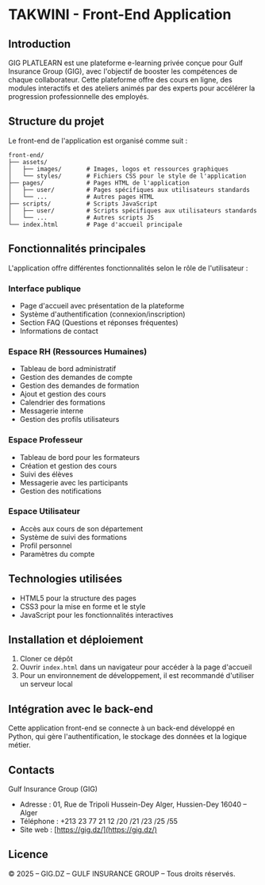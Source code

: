 # TAKWINI - Front-End Application

## Introduction

GIG PLATLEARN est une plateforme e-learning privée conçue pour Gulf Insurance Group (GIG), avec l'objectif de booster les compétences de chaque collaborateur. Cette plateforme offre des cours en ligne, des modules interactifs et des ateliers animés par des experts pour accélérer la progression professionnelle des employés.

## Structure du projet

Le front-end de l'application est organisé comme suit :

```
front-end/
├── assets/
│   ├── images/       # Images, logos et ressources graphiques
│   └── styles/       # Fichiers CSS pour le style de l'application
├── pages/            # Pages HTML de l'application
│   ├── user/         # Pages spécifiques aux utilisateurs standards
│   └── ...           # Autres pages HTML
├── scripts/          # Scripts JavaScript
│   ├── user/         # Scripts spécifiques aux utilisateurs standards
│   └── ...           # Autres scripts JS
└── index.html        # Page d'accueil principale
```

## Fonctionnalités principales

L'application offre différentes fonctionnalités selon le rôle de l'utilisateur :

### Interface publique
- Page d'accueil avec présentation de la plateforme
- Système d'authentification (connexion/inscription)
- Section FAQ (Questions et réponses fréquentes)
- Informations de contact

### Espace RH (Ressources Humaines)
- Tableau de bord administratif
- Gestion des demandes de compte
- Gestion des demandes de formation
- Ajout et gestion des cours
- Calendrier des formations
- Messagerie interne
- Gestion des profils utilisateurs

### Espace Professeur
- Tableau de bord pour les formateurs
- Création et gestion des cours
- Suivi des élèves
- Messagerie avec les participants
- Gestion des notifications

### Espace Utilisateur
- Accès aux cours de son département
- Système de suivi des formations
- Profil personnel
- Paramètres du compte

## Technologies utilisées

- HTML5 pour la structure des pages
- CSS3 pour la mise en forme et le style
- JavaScript pour les fonctionnalités interactives

## Installation et déploiement

1. Cloner ce dépôt
2. Ouvrir `index.html` dans un navigateur pour accéder à la page d'accueil
3. Pour un environnement de développement, il est recommandé d'utiliser un serveur local

## Intégration avec le back-end

Cette application front-end se connecte à un back-end développé en Python, qui gère l'authentification, le stockage des données et la logique métier.

## Contacts

Gulf Insurance Group (GIG)
- Adresse : 01, Rue de Tripoli Hussein-Dey Alger, Hussien-Dey 16040 – Alger
- Téléphone : +213 23 77 21 12 /20 /21 /23 /25 /55
- Site web : [https://gig.dz/](https://gig.dz/)

## Licence

© 2025 – GIG.DZ – GULF INSURANCE GROUP – Tous droits réservés.
